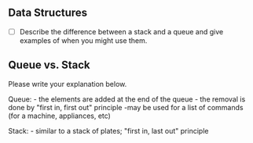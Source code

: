 ## Data Structures
* [ ] Describe the difference between a stack and a queue and give examples of when you might use them.

## Queue vs. Stack
Please write your explanation below.


Queue: - the elements are added at the end of the queue
	   - the removal is done by "first in, first out" principle
	   -may be used for a list of commands (for a machine, appliances, etc)

Stack: - similar to a stack of plates; "first in, last out" principle
